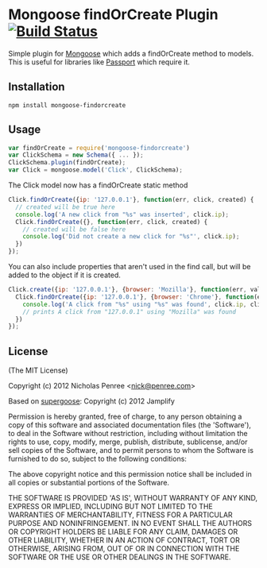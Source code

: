 Mongoose findOrCreate Plugin [![Build Status](https://secure.travis-ci.org/drudge/mongoose-findorcreate.png?branch=master)](https://travis-ci.org/drudge/mongoose-findorcreate)
============================

Simple plugin for [Mongoose](https://github.com/LearnBoost/mongoose) which adds 
a findOrCreate method to models. This is useful for libraries like 
[Passport](http://passportjs.org) which require it.

## Installation

`npm install mongoose-findorcreate`

## Usage

```javascript
var findOrCreate = require('mongoose-findorcreate')
var ClickSchema = new Schema({ ... });
ClickSchema.plugin(findOrCreate);
var Click = mongoose.model('Click', ClickSchema);
```

The Click model now has a findOrCreate static method

```javascript
Click.findOrCreate({ip: '127.0.0.1'}, function(err, click, created) {
  // created will be true here
  console.log('A new click from "%s" was inserted', click.ip);
  Click.findOrCreate({}, function(err, click, created) {
    // created will be false here
    console.log('Did not create a new click for "%s"', click.ip);
  })
});
```

You can also include properties that aren't used in the 
find call, but will be added to the object if it is created.

```javascript
Click.create({ip: '127.0.0.1'}, {browser: 'Mozilla'}, function(err, val) {
  Click.findOrCreate({ip: '127.0.0.1'}, {browser: 'Chrome'}, function(err, click) {
    console.log('A click from "%s" using "%s" was found', click.ip, click.browser);
    // prints A click from "127.0.0.1" using "Mozilla" was found
  })
});
```

## License 

(The MIT License)

Copyright (c) 2012 Nicholas Penree &lt;nick@penree.com&gt;

Based on [supergoose](https://github.com/jamplify/supergoose): Copyright (c) 2012 Jamplify

Permission is hereby granted, free of charge, to any person obtaining
a copy of this software and associated documentation files (the
'Software'), to deal in the Software without restriction, including
without limitation the rights to use, copy, modify, merge, publish,
distribute, sublicense, and/or sell copies of the Software, and to
permit persons to whom the Software is furnished to do so, subject to
the following conditions:

The above copyright notice and this permission notice shall be
included in all copies or substantial portions of the Software.

THE SOFTWARE IS PROVIDED 'AS IS', WITHOUT WARRANTY OF ANY KIND,
EXPRESS OR IMPLIED, INCLUDING BUT NOT LIMITED TO THE WARRANTIES OF
MERCHANTABILITY, FITNESS FOR A PARTICULAR PURPOSE AND NONINFRINGEMENT.
IN NO EVENT SHALL THE AUTHORS OR COPYRIGHT HOLDERS BE LIABLE FOR ANY
CLAIM, DAMAGES OR OTHER LIABILITY, WHETHER IN AN ACTION OF CONTRACT,
TORT OR OTHERWISE, ARISING FROM, OUT OF OR IN CONNECTION WITH THE
SOFTWARE OR THE USE OR OTHER DEALINGS IN THE SOFTWARE.
